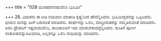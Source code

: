 +++
title = "028 ಮುರಹರನನಹುದೆನಿಸಿ ಭೂಮೀ"

+++
28. ವಿದುರನು ಈ ರೀತಿ ನಯವಾಗಿ ಮಾತಾಡಿ ಕೃಷ್ಣನಿಂದ ಹೌದೆನ್ನಿಸಿದನು. ಭೂಮೀಶ್ವರನನ್ನು ಒಪ್ಪಿಸಿದನು. ಭೀಮನ ಮನಸ್ಸು ಹೀಗೆ ಬರುವಂತೆ ಮಾಡಿದನು. ಪಾರ್ಥನನ್ನು ಒಲಿಸಿ, ಮಾದ್ರೀಸುತರನ್ನು ಸಮ್ಮತಿಸುವಂತೆ ಮಾಡಿದನು. ಅರಸಿ ದ್ರೌಪದಿಗೆ ಇಷ್ಟವಾದುದೆನಿಸಿ, ಪಾಂಚಾಲರಿಗೆ ಇದು ಮಾಡಬೇಕಾದದ್ದೆನ್ನಿಸಿದನು. ಕುಂತಿಗೆ ಪೂರ್ಣ ಸಂತೋಷವನ್ನುಂಟುಮಾಡಿ, ಎಲ್ಲರನ್ನೂ ಒಲಿಸಿ ಸಂಧಿಯನ್ನು ಮಾಡಿದನು.